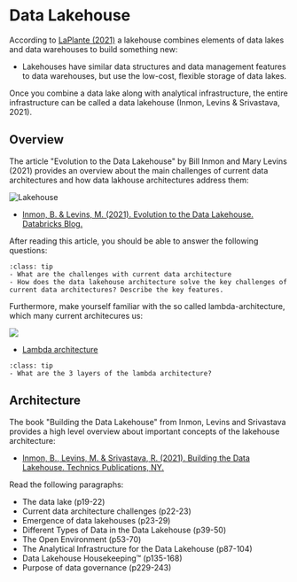 # Data Lakehouse 

According to [LaPlante (2021)](https://pages.databricks.com/rs/094-YMS-629/images/9781492087922_FinalDeliverable.pdf) a lakehouse combines elements of data lakes and data warehouses to build something new: 

- Lakehouses have similar data structures and data management features to data warehouses, but use the low-cost, flexible storage of data lakes. 

Once you combine a data lake along with analytical infrastructure, the entire infrastructure can be called a data lakehouse (Inmon, Levins & Srivastava, 2021).

## Overview

The article "Evolution to the Data Lakehouse" by Bill Inmon and Mary Levins (2021) provides an overview about the main challenges of current data architectures and how data lakhouse architectures address them:

![Lakehouse](https://databricks.com/wp-content/uploads/2021/05/edl-blog-img-5-832x1024.png)

- [Inmon, B. & Levins, M. (2021). Evolution to the Data Lakehouse. Databricks Blog.](https://databricks.com/de/blog/2021/05/19/evolution-to-the-data-lakehouse.html)

After reading this article, you should be able to answer the following questions:

```{admonition} Questions
:class: tip
- What are the challenges with current data architecture
- How does the data lakehouse architecture solve the key challenges of current data architectures? Describe the key features. 
```

Furthermore, make yourself familiar with the so called lambda-architecture, which many current architecures us:

![](https://databricks.com/wp-content/uploads/2018/12/hadoop-architecture.jpg)

- [Lambda architecture](ttps://databricks.com/de/glossary/lambda-architecture)

```{admonition} Questions
:class: tip
- What are the 3 layers of the lambda architecture?
```


## Architecture

The book "Building the Data Lakehouse" from Inmon, Levins and Srivastava provides a high level overview about important concepts of the lakehouse architecture:

- [Inmon, B., Levins, M. & Srivastava, R. (2021). Building the Data Lakehouse. Technics Publications, NY.](https://drive.google.com/file/d/1bURUyz-zSSCdT_k-MNjuFO0Gbq4vDkvt/view?usp=sharing)

Read the following paragraphs:

- The data lake (p19-22)
- Current data architecture challenges (p22-23)
- Emergence of data lakehouses (p23-29)
- Different Types of Data in the Data Lakehouse (p39-50)
- The Open Environment (p53-70)
- The Analytical Infrastructure for the Data Lakehouse (p87-104)
- Data Lakehouse Housekeeping™ (p135-168)
- Purpose of data governance (p229-243)